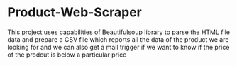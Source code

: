 # Product-Web-Scraper

This project uses capabilities of Beautifulsoup library to parse the HTML file data and prepare a CSV file which reports all the data of the product we are looking for and we can also get a mail trigger if we want to know if the price of the prodcut is below a particular price 

